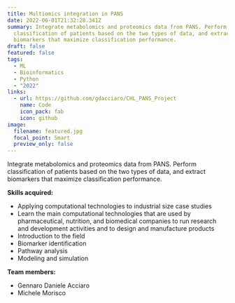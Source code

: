 ```yaml
---
title: Multiomics integration in PANS
date: 2022-06-01T21:32:28.341Z
summary: Integrate metabolomics and proteomics data from PANS. Perform
  classification of patients based on the two types of data, and extract
  biomarkers that maximize classification performance.
draft: false
featured: false
tags:
  - ML
  - Bioinformatics
  - Python
  - "2022"
links:
  - url: https://github.com/gdacciaro/CHL_PANS_Project
    name: Code
    icon_pack: fab
    icon: github
image:
  filename: featured.jpg
  focal_point: Smart
  preview_only: false
---
```

Integrate metabolomics and proteomics data from PANS. Perform classification of patients based on the two types of data, and extract biomarkers that maximize classification performance.

**Skills acquired:** 

* Applying computational technologies to industrial size case studies
* Learn the main computational technologies that are used by pharmaceutical, nutrition, and biomedical companies to run research and development activities and to design and manufacture products
* Introduction to the field
* Biomarker identification
* Pathway analysis
* Modeling and simulation

**Team members:**

* Gennaro Daniele Acciaro
* Michele Morisco